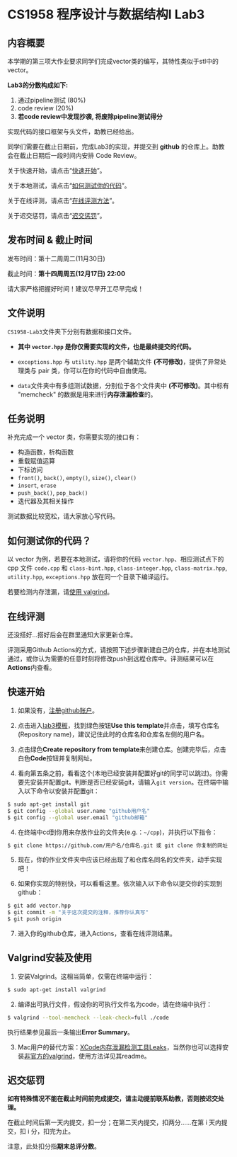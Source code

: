 # CS1958 程序设计与数据结构Ⅰ Lab3

## 内容概要

本学期的第三项大作业要求同学们完成vector类的编写，其特性类似于stl中的vector。

**Lab3的分数构成如下:**

1. 通过pipeline测试 (80%)
2. code review (20%)
3. **若code review中发现抄袭, 将废除pipeline测试得分**

实现代码的接口框架与头文件，助教已经给出。

同学们需要在截止日期前，完成Lab3的实现，并提交到 **github** 的仓库上。助教会在截止日期后一段时间内安排 Code Review。

关于快速开始，请点击“[快速开始](#快速开始)”。

关于本地测试，请点击“[如何测试你的代码](#如何测试你的代码)”。

关于在线评测，请点击“[在线评测方法](#在线评测)”。

关于迟交惩罚，请点击“[迟交惩罚](#迟交惩罚)”。

## 发布时间 & 截止时间

发布时间：第十二周周二(11月30日)

截止时间：**第十四周周五(12月17日) 22:00**

请大家严格把握好时间！建议尽早开工尽早完成！

## 文件说明

`CS1958-Lab3`文件夹下分别有数据和接口文件。

* **其中 `vector.hpp` 是你仅需要实现的文件，也是最终提交的代码。**

* `exceptions.hpp` 与 `utility.hpp` 是两个辅助文件 **(不可修改)**，提供了异常处理类与 pair 类，你可以在你的代码中自由使用。
* `data`文件夹中有多组测试数据，分别位于各个文件夹中 **(不可修改)**。其中标有 "memcheck" 的数据是用来进行**内存泄漏检查**的。

## 任务说明

补充完成一个 vector 类，你需要实现的接口有：

* 构造函数，析构函数
* 重载赋值运算
* 下标访问
* `front()`, `back()`, `empty()`, `size()`, `clear()`
* `insert`, `erase`
* `push_back()`, `pop_back()`
* 迭代器及其相关操作

测试数据比较宽松，请大家放心写代码。

## 如何测试你的代码？

以 vector 为例，若要在本地测试，请将你的代码 `vector.hpp`、相应测试点下的 cpp 文件 `code.cpp`  和 `class-bint.hpp`, `class-integer.hpp`, `class-matrix.hpp`, `utility.hpp`, `exceptions.hpp` 放在同一个目录下编译运行。

若要检测内存泄漏，请[使用 valgrind](Valgrind使用)。

## 在线评测

还没搭好...搭好后会在群里通知大家更新仓库。

评测采用Github Actions的方式，请按照下述步骤新建自己的仓库，并在本地测试通过，或你认为需要的任意时刻将修改push到远程仓库中。评测结果可以在**Actions**内查看。

## 快速开始

1. 如果没有，[注册github账户](https://github.com/signup)。

2. 点击进入[lab3模板](https://github.com/q4x3/CS1958-Lab3)，找到绿色按钮**Use this template**并点击，填写仓库名(Repository name)，建议记住此时的仓库名和仓库名左侧的用户名。

3. 点击绿色**Create repository from template**来创建仓库。创建完毕后，点击白色**Code**按钮并复制网址。

4. 看向第五条之前，看看这个(本地已经安装并配置好git的同学可以跳过)。你需要先安装并配置git。判断是否已经安装git，请输入`git version`。在终端中输入以下命令以安装并配置git：
```bash
$ sudo apt-get install git
$ git config --global user.name "github用户名"
$ git config --global user.email "github邮箱"
```

4. 在终端中cd到你用来存放作业的文件夹(e.g.：`~/cpp`)，并执行以下指令：
```bash
$ git clone https://github.com/用户名/仓库名.git 或 git clone 你复制的网址
```

5. 现在，你的作业文件夹中应该已经出现了和仓库名同名的文件夹，动手实现吧！

6. 如果你实现的特别快，可以看看这里。依次输入以下命令以提交你的实现到github：
```bash
$ git add vector.hpp
$ git commit -m "关于这次提交的注释，推荐你认真写"
$ git push origin
```

7. 进入你的github仓库，进入Actions，查看在线评测结果。

## Valgrind安装及使用

1. 安装Valgrind。这相当简单，仅需在终端中运行：
```bash
$ sudo apt-get install valgrind
```

2. 编译出可执行文件，假设你的可执行文件名为code，请在终端中执行：
```bash
$ valgrind --tool-memcheck --leak-check=full ./code
```
执行结果参见最后一条输出**Error Summary**。

3. Mac用户的替代方案：[XCode内存泄漏检测工具Leaks](https://www.jianshu.com/p/b96b4bd61f9b)，当然你也可以选择安装[非官方的valgrind](https://github.com/LouisBrunner/valgrind-macos)，使用方法详见其readme。

## 迟交惩罚

**如有特殊情况不能在截止时间前完成提交，请主动提前联系助教，否则按迟交处理。**

在截止时间后第一天内提交，扣一分；在第二天内提交，扣两分……在第 i 天内提交，扣 i 分，扣完为止。

注意，此处扣分指**期末总评分数**。
